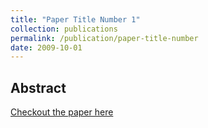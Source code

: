 ```yaml
---
title: "Paper Title Number 1"
collection: publications
permalink: /publication/paper-title-number
date: 2009-10-01
---
```


## Abstract




[Checkout the paper here](http://academicpages.github.io/files/paper1.pdf)